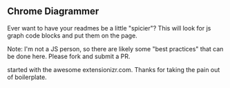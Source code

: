 Chrome Diagrammer
---

Ever want to have your readmes be a little "spicier"? This will look for js graph code blocks and put them on the page.

Note: I'm not a JS person, so there are likely some "best practices" that can be done here. Please fork and submit a PR.

started with the awesome extensionizr.com. Thanks for taking the pain out of boilerplate.
